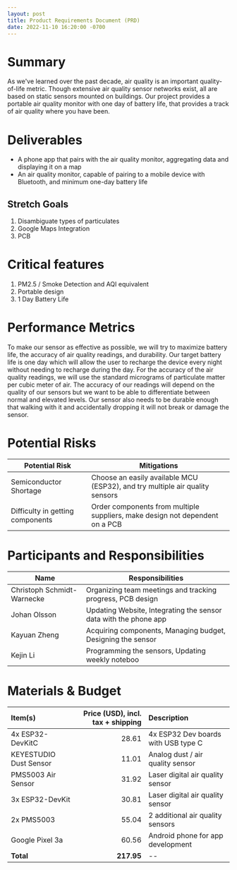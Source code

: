 ```yaml
---
layout: post
title: Product Requirements Document (PRD)
date: 2022-11-10 16:20:00 -0700
---
```

# Summary
As we've learned over the past decade, air quality is an important quality-of-life metric. Though extensive air quality sensor networks exist, all are based on static sensors mounted on buildings. Our project provides a portable air quality monitor with one day of battery life, that provides a track of air quality where you have been.

# Deliverables
* A phone app that pairs with the air quality monitor, aggregating data and displaying it on a map
* An air quality monitor, capable of pairing to a mobile device with Bluetooth, and minimum one-day battery life

## Stretch Goals
1. Disambiguate types of particulates
1. Google Maps Integration
1. PCB

# Critical features
1. PM2.5 / Smoke Detection and AQI equivalent
1. Portable design
1. 1 Day Battery Life

# Performance Metrics
To make our sensor as effective as possible, we will try to maximize battery life, the accuracy of air quality readings, and durability.  Our target battery life is one day which will allow the user to recharge the device every night without needing to recharge during the day.  For the accuracy of the air quality readings, we will use the standard micrograms of particulate matter per cubic meter of air.  The accuracy of our readings will depend on the quality of our sensors but we want to be able to differentiate between normal and elevated levels.  Our sensor also needs to be durable enough that walking with it and accidentally dropping it will not break or damage the sensor.

# Potential Risks

| Potential Risk                    | Mitigations             |
| ---                               | ---                |
| Semiconductor Shortage            | Choose an easily available MCU (ESP32), and try multiple air quality sensors | 
| Difficulty in getting components  | Order components from multiple suppliers, make design not dependent on a PCB |

# Participants and Responsibilities

| Name                          | Responsibilities        |
| ---                           | ---                |
| Christoph Schmidt-Warnecke    | Organizing team meetings and tracking progress, PCB design     |
| Johan Olsson                  | Updating Website, Integrating the sensor data with the phone app |
| Kayuan Zheng                  | Acquiring components, Managing budget, Designing the sensor |
| Kejin Li                      | Programming the sensors, Updating weekly noteboo |

# Materials & Budget

| Item(s)                   | Price (USD), incl. tax + shipping | Description               |
| :---                      | ---:          | :---                      |
| 4x ESP32-DevKitC          | 28.61         | 4x ESP32 Dev boards with USB type C | 
| KEYESTUDIO Dust Sensor    | 11.01         | Analog dust / air quality sensor |
| PMS5003 Air Sensor        | 31.92         | Laser digital air quality sensor |
| 3x ESP32-DevKit           | 30.81         | Laser digital air quality sensor |
| 2x PMS5003                | 55.04         | 2 additional air quality sensors |
| Google Pixel 3a           | 60.56         | Android phone for app development |
| **Total**                 | **217.95**    | -- |
